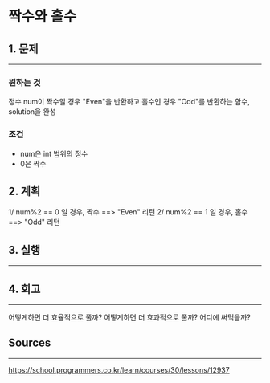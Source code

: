 # 짝수와 홀수
## 1. 문제
***
### 원하는 것
정수 num이 짝수일 경우 "Even"을 반환하고 홀수인 경우 "Odd"를 반환하는 함수, solution을 완성

### 조건
* num은 int 범위의 정수
* 0은 짝수

## 2. 계획
1/ num%2 == 0 일 경우, 짝수 ==> "Even" 리턴
2/ num%2 == 1 일 경우, 홀수 ==> "Odd" 리턴

## 3. 실행
***
## 4. 회고
***
어떻게하면 더 효율적으로 풀까?
어떻게하면 더 효과적으로 풀까?
어디에 써먹을까?

## Sources
***
https://school.programmers.co.kr/learn/courses/30/lessons/12937

